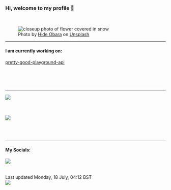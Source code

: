 <h3>Hi, welcome to my profile 👋</h3>

<br />
<figure>
  <img
    src="https://images.unsplash.com/photo-1422930717940-92ec7c690afc?crop=entropy&cs=tinysrgb&fit=max&fm=jpg&ixid=MnwyNzQ3MDB8MHwxfHJhbmRvbXx8fHx8fHx8fDE2NTgxMDc0Mzc&ixlib=rb-1.2.1&q=80&w=1080&auto=format"
    alt="closeup photo of flower covered in snow" 
  />
  <figcaption>Photo by <a
    href="https://unsplash.com/@hideobara?utm_source=Profile%20readme&utm_medium=referral">Hide Obara</a> on <a
    href="https://unsplash.com/?utm_source=Profile%20readme&utm_medium=referral">Unsplash</a></figcaption>
</figure>


<hr />
<h4>I am currently working on:</h4>
<a href="https://github.com/ShaneLucy/pretty-good-playground-api">pretty-good-playground-api</a>

<br /><br /><br />

<hr />
<img
  src="https://github-readme-stats.vercel.app/api?username=shanelucy&show_icons=true&theme=calm"
/>
<br /><br /><br />

<img 
  src="https://github-readme-stats.vercel.app/api/top-langs/?username=shanelucy&theme=calm"
/>
<br /><br /><br /><br />
<hr />
<h4>My Socials:</h4>
<a href="https://uk.linkedin.com/in/shane-lucy-4735b616a">
  <img
    src="https://img.shields.io/badge/linkedin%20-%230077B5.svg?&style=for-the-badge&logo=linkedin&logoColor=white"
  />
</a>
<br /><br /><br />
Last updated Monday, 18 July, 04:12 BST
<br />
<img
  src="https://github.com/ShaneLucy/ShaneLucy/workflows/README%20build/badge.svg"
/>
